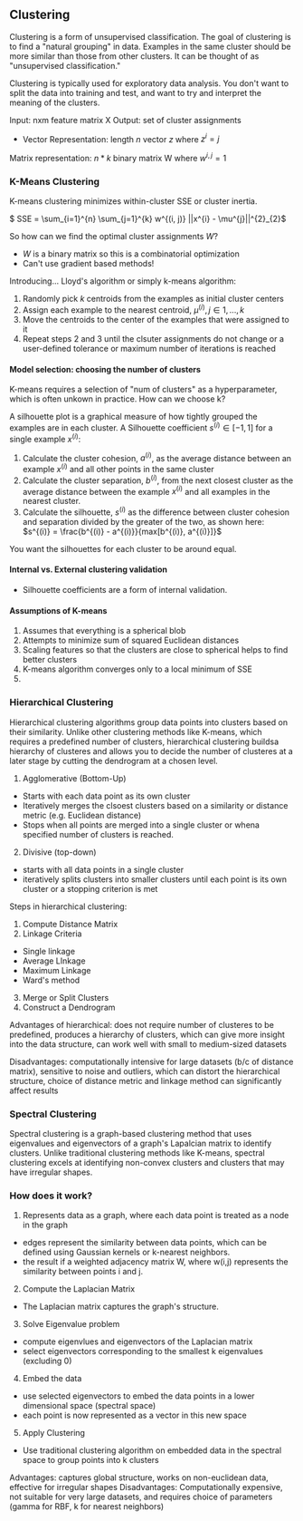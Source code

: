 ## Clustering
Clustering is a form of unsupervised classification. The goal of clustering is to find a "natural grouping" in data. Examples in the same cluster should be more similar than those from other clusters. It can be thought of as "unsupervised classification." 

Clustering is typically used for exploratory data analysis. You don't want to split the data into training and test, and want to try and interpret the meaning of the clusters.

Input: nxm feature matrix X
Output: set of cluster assignments   
- Vector Representation: length $n$ vector $z$ where $z^{i} = j$    

Matrix representation: $n*k$ binary matrix W where $w^{i, j} = 1$
### K-Means Clustering
K-means clustering minimizes within-cluster SSE or cluster inertia.    

$ SSE = \sum_{i=1}^{n} \sum_{j=1}^{k} w^{(i, j)} ||x^{i} - \mu^{j}||^{2}_{2}$

So how can we find the optimal cluster assignments $W$?   
- $W$ is a binary matrix so this is a combinatorial optimization    
- Can't use gradient based methods!  

Introducing... Lloyd's algorithm or simply k-means algorithm:  
1. Randomly pick $k$ centroids from the examples as initial cluster centers
2. Assign each example to the nearest centroid, $\mu^{(i)}, j \in {1, ... , k}$   
3. Move the centroids to the center of the examples that were assigned to it  
4. Repeat steps 2 and 3 until the clsuter assignments do not change or a user-defined tolerance or maximum number of iterations is reached  

#### Model selection: choosing the number of clusters
K-means requires a selection of "num of clusters" as a hyperparameter, which is often unkown in practice. How can we choose k?  

A silhouette plot is a graphical measure of how tightly grouped the examples are in each cluster. A Silhouette coefficient $s^{(i)} \in [-1, 1]$ for a single example $x^{(i)}$:
1. Calculate the cluster cohesion, $a^{(i)}$, as the average distance between an example $x^{(i)}$ and all other points in the same cluster  
2. Calculate the cluster separation, $b^{(i)}$, from the next closest cluster as the average distance between the example $x^{(i)}$ and all examples in the nearest cluster.  
3. Calculate the silhouette, $s^{(i)}$ as the difference between cluster cohesion and separation divided by the greater of the two, as shown here:  
$s^{(i)} = \frac{b^{(i)} - a^{(i)}}{max[b^{(i)}, a^{(i)}]}$  

You want the silhouettes for each cluster to be around equal.

#### Internal vs. External clustering validation
- Silhouette coefficients are a form of internal validation. 


#### Assumptions of K-means
1. Assumes that everything is a spherical blob  
2. Attempts to minimize sum of squared Euclidean distances  
3. Scaling features so that the clusters are close to spherical helps to find better clusters   
4. K-means algorithm converges only to a local minimum of SSE  
5. 

### Hierarchical Clustering
Hierarchical clustering algorithms group data points into clusters based on their similarity. Unlike other clustering methods like K-means, which requires a predefined number of clusters, hierarchical clustering buildsa hierarchy of clusteres and allows you to decide the number of clusteres at a later stage by cutting the dendrogram at a chosen level.

1. Agglomerative (Bottom-Up)
- Starts with each data point as its own cluster
- Iteratively merges the clsoest clusters based on a similarity or distance metric (e.g. Euclidean distance)
- Stops when all points are merged into a single cluster or whena specified number of clusters is reached.

2. Divisive (top-down)
- starts with all data points in a single cluster
- iteratively splits clusters into smaller clusters until each point is its own cluster or a stopping criterion is met

Steps in hierarchical clustering:
1. Compute Distance Matrix
2. Linkage Criteria
- Single linkage
- Average LInkage
- Maximum Linkage
- Ward's method
3. Merge or Split Clusters
4. Construct a Dendrogram

Advantages of hierarchical: does not require number of clusteres to be predefined, produces a hierarchy of clusters, which can give more insight into the data structure, can work well with small to medium-sized datasets

Disadvantages: computationally intensive for large datasets (b/c of distance matrix), sensitive to noise and outliers, which can distort the hierarchical structure, choice of distance metric and linkage method can significantly affect results

### Spectral Clustering
Spectral clustering is a graph-based clustering method that uses eigenvalues and eigenvectors of a graph's Lapalcian matrix to identify clusters. Unlike traditional clustering methods like K-means, spectral clustering excels at identifying non-convex clusters and clusters that may have irregular shapes.

### How does it work?
1. Represents data as a graph, where each data point is treated as a node in the graph
- edges represent the similarity between data points, which can be defined using Gaussian kernels or k-nearest neighbors.
- the result if a weighted adjacency matrix W, where w(i,j) represents the similarity between points i and j. 
2. Compute the Laplacian Matrix
- The Laplacian matrix captures the graph's structure. 
3. Solve Eigenvalue problem
- compute eigenvlues and eigenvectors of the Laplacian matrix
- select eigenvectors corresponding to the smallest k eigenvalues (excluding 0)
4. Embed the data
- use selected eigenvectors to embed the data points in a lower dimensional space (spectral space)
- each point is now represented as a vector in this new space
5. Apply Clustering
- Use traditional clustering algorithm on embedded data in the spectral space to group points into k clusters

Advantages: captures global structure, works on non-euclidean data, effective for irregular shapes
Disadvantages: Computationally expensive, not suitable for very large datasets, and requires choice of parameters (gamma for RBF, k for nearest neighbors)


